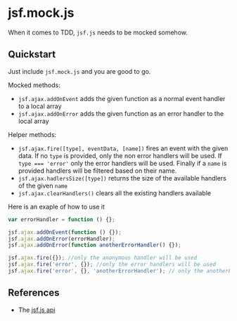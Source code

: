 # jsf.mock.js

When it comes to TDD, `jsf.js` needs to be mocked somehow.

## Quickstart

Just include `jsf.mock.js` and you are good to go.

Mocked methods:

- `jsf.ajax.addOnEvent` adds the given function as a normal event handler to a local array
- `jsf.ajax.addOnError` adds the given function as an error handler to the local array

Helper methods:

- `jsf.ajax.fire([type], eventData, [name])` fires an event with the given data. If no `type` is provided, only the non error handlers will be used. If `type === 'error'` only the error handlers will be used. Finally if a `name` is provided handlers will be filtered based on their name.
- `jsf.ajax.hadlersSize([type])` returns the size of the available handlers of the given `name`
- `jsf.ajax.clearHandlers()` clears all the existing handlers available

Here is an exaple of how to use it

```js
var errorHandler = function () {};

jsf.ajax.addOnEvent(function () {});
jsf.ajax.addOnError(errorHandler);
jsf.ajax.addOnError(function anotherErrorHandler() {});

jsf.ajax.fire({}); //only the anonymous handler will be used
jsf.ajax.fire('error', {}); //only the error handlers will be used
jsf.ajax.fire('error', {}, 'anotherErrorHandler'); // only the anotherErrorHandler will be used
```

## References
- The [jsf.js api][jsf-js-doc]

[jsf-js-doc]: https://javaserverfaces.java.net/docs/2.0/jsdocs/symbols/jsf.ajax.html
